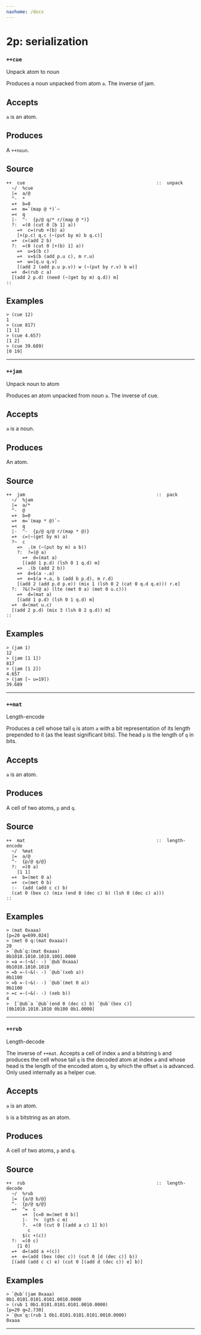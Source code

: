 ```yaml
---
navhome: /docs
---
```



# 2p: serialization
### `++cue`

Unpack atom to noun

Produces a noun unpacked from atom `a`. The inverse of jam.

Accepts
-------

`a` is an atom.

Produces
--------

A `++noun`.

Source
------

    ++  cue                                                 ::  unpack
      ~/  %cue
      |=  a/@
      ^-  *
      =+  b=0
      =+  m=`(map @ *)`~
      =<  q
      |-  ^-  {p/@ q/* r/(map @ *)}
      ?:  =(0 (cut 0 [b 1] a))
        =+  c=(rub +(b) a)
        [+(p.c) q.c (~(put by m) b q.c)]
      =+  c=(add 2 b)
      ?:  =(0 (cut 0 [+(b) 1] a))
        =+  u=$(b c)
        =+  v=$(b (add p.u c), m r.u)
        =+  w=[q.u q.v]
        [(add 2 (add p.u p.v)) w (~(put by r.v) b w)]
      =+  d=(rub c a)
      [(add 2 p.d) (need (~(get by m) q.d)) m]
    ::


Examples
--------

    > (cue 12)
    1
    > (cue 817)
    [1 1]
    > (cue 4.657)
    [1 2]
    > (cue 39.689)
    [0 19]


***
### `++jam`

Unpack noun to atom

Produces an atom unpacked from noun `a`. The inverse of cue.

Accepts
-------

`a` is a noun.

Produces
--------

An atom.

Source
------

    ++  jam                                                 ::  pack
      ~/  %jam
      |=  a/*
      ^-  @
      =+  b=0
      =+  m=`(map * @)`~
      =<  q
      |-  ^-  {p/@ q/@ r/(map * @)}
      =+  c=(~(get by m) a)
      ?~  c
        =>  .(m (~(put by m) a b))
        ?:  ?=(@ a)
          =+  d=(mat a)
          [(add 1 p.d) (lsh 0 1 q.d) m]
        =>  .(b (add 2 b))
        =+  d=$(a -.a)
        =+  e=$(a +.a, b (add b p.d), m r.d)
        [(add 2 (add p.d p.e)) (mix 1 (lsh 0 2 (cat 0 q.d q.e))) r.e]
      ?:  ?&(?=(@ a) (lte (met 0 a) (met 0 u.c)))
        =+  d=(mat a)
        [(add 1 p.d) (lsh 0 1 q.d) m]
      =+  d=(mat u.c)
      [(add 2 p.d) (mix 3 (lsh 0 2 q.d)) m]
    ::


Examples
--------

    > (jam 1)
    12
    > (jam [1 1])
    817
    > (jam [1 2])
    4.657
    > (jam [~ u=19])
    39.689



***
### `++mat`

Length-encode

Produces a cell whose tail `q` is atom `a` with a bit representation of
its length prepended to it (as the least significant bits). The head `p`
is the length of `q` in bits.

Accepts
-------

`a` is an atom.

Produces
--------

A cell of two atoms, `p` and `q`. 

Source
------

    ++  mat                                                 ::  length-encode
      ~/  %mat
      |=  a/@
      ^-  {p/@ q/@}
      ?:  =(0 a)
        [1 1]
      =+  b=(met 0 a)
      =+  c=(met 0 b)
      :-  (add (add c c) b)
      (cat 0 (bex c) (mix (end 0 (dec c) b) (lsh 0 (dec c) a)))
    ::


Examples
--------

    > (mat 0xaaa)
    [p=20 q=699.024]
    > (met 0 q:(mat 0xaaa))
    20
    > `@ub`q:(mat 0xaaa)
    0b1010.1010.1010.1001.0000
    > =a =-(~&(- -) `@ub`0xaaa)
    0b1010.1010.1010
    > =b =-(~&(- -) `@ub`(xeb a))
    0b1100
    > =b =-(~&(- -) `@ub`(met 0 a))
    0b1100
    > =c =-(~&(- -) (xeb b))
    4
    >  [`@ub`a `@ub`(end 0 (dec c) b) `@ub`(bex c)]
    [0b1010.1010.1010 0b100 0b1.0000]



***
### `++rub`

Length-decode

The inverse of `++mat`. Accepts a cell of index `a` and a bitstring `b`
and produces the cell whose tail `q` is the decoded atom at index `a`
and whose head is the length of the encoded atom `q`, by which the
offset `a` is advanced. Only used internally as a helper cue.

Accepts
-------

`a` is an atom.

`b` is a bitstring as an atom.

Produces
--------

A cell of two atoms, `p` and `q`.

Source
------

    ++  rub                                                 ::  length-decode
      ~/  %rub
      |=  {a/@ b/@}
      ^-  {p/@ q/@}
      =+  ^=  c
          =+  [c=0 m=(met 0 b)]
          |-  ?<  (gth c m)
          ?.  =(0 (cut 0 [(add a c) 1] b))
            c
          $(c +(c))
      ?:  =(0 c)
        [1 0]
      =+  d=(add a +(c))
      =+  e=(add (bex (dec c)) (cut 0 [d (dec c)] b))
      [(add (add c c) e) (cut 0 [(add d (dec c)) e] b)]


Examples
--------

    > `@ub`(jam 0xaaa)
    0b1.0101.0101.0101.0010.0000
    > (rub 1 0b1.0101.0101.0101.0010.0000)
    [p=20 q=2.730]
    > `@ux`q:(rub 1 0b1.0101.0101.0101.0010.0000)
    0xaaa

***
